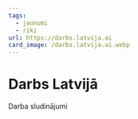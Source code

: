 ```yaml
---
tags:
  - jaunumi
  - riki
url: https://darbs.latvija.ai
card_image: /darbs.latvija.ai.webp
---
```


# Darbs Latvijā

Darba sludinājumi
